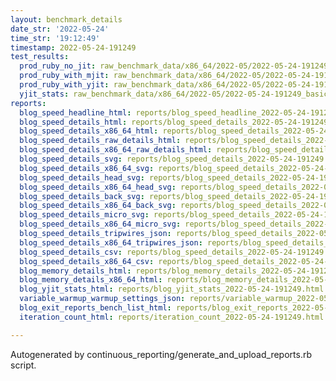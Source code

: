 ```yaml
---
layout: benchmark_details
date_str: '2022-05-24'
time_str: '19:12:49'
timestamp: 2022-05-24-191249
test_results:
  prod_ruby_no_jit: raw_benchmark_data/x86_64/2022-05/2022-05-24-191249_basic_benchmark_prod_ruby_no_jit.json
  prod_ruby_with_mjit: raw_benchmark_data/x86_64/2022-05/2022-05-24-191249_basic_benchmark_prod_ruby_with_mjit.json
  prod_ruby_with_yjit: raw_benchmark_data/x86_64/2022-05/2022-05-24-191249_basic_benchmark_prod_ruby_with_yjit.json
  yjit_stats: raw_benchmark_data/x86_64/2022-05/2022-05-24-191249_basic_benchmark_yjit_stats.json
reports:
  blog_speed_headline_html: reports/blog_speed_headline_2022-05-24-191249.html
  blog_speed_details_html: reports/blog_speed_details_2022-05-24-191249.html
  blog_speed_details_x86_64_html: reports/blog_speed_details_2022-05-24-191249.x86_64.html
  blog_speed_details_raw_details_html: reports/blog_speed_details_2022-05-24-191249.raw_details.html
  blog_speed_details_x86_64_raw_details_html: reports/blog_speed_details_2022-05-24-191249.x86_64.raw_details.html
  blog_speed_details_svg: reports/blog_speed_details_2022-05-24-191249.svg
  blog_speed_details_x86_64_svg: reports/blog_speed_details_2022-05-24-191249.x86_64.svg
  blog_speed_details_head_svg: reports/blog_speed_details_2022-05-24-191249.head.svg
  blog_speed_details_x86_64_head_svg: reports/blog_speed_details_2022-05-24-191249.x86_64.head.svg
  blog_speed_details_back_svg: reports/blog_speed_details_2022-05-24-191249.back.svg
  blog_speed_details_x86_64_back_svg: reports/blog_speed_details_2022-05-24-191249.x86_64.back.svg
  blog_speed_details_micro_svg: reports/blog_speed_details_2022-05-24-191249.micro.svg
  blog_speed_details_x86_64_micro_svg: reports/blog_speed_details_2022-05-24-191249.x86_64.micro.svg
  blog_speed_details_tripwires_json: reports/blog_speed_details_2022-05-24-191249.tripwires.json
  blog_speed_details_x86_64_tripwires_json: reports/blog_speed_details_2022-05-24-191249.x86_64.tripwires.json
  blog_speed_details_csv: reports/blog_speed_details_2022-05-24-191249.csv
  blog_speed_details_x86_64_csv: reports/blog_speed_details_2022-05-24-191249.x86_64.csv
  blog_memory_details_html: reports/blog_memory_details_2022-05-24-191249.html
  blog_memory_details_x86_64_html: reports/blog_memory_details_2022-05-24-191249.x86_64.html
  blog_yjit_stats_html: reports/blog_yjit_stats_2022-05-24-191249.html
  variable_warmup_warmup_settings_json: reports/variable_warmup_2022-05-24-191249.warmup_settings.json
  blog_exit_reports_bench_list_html: reports/blog_exit_reports_2022-05-24-191249.bench_list.html
  iteration_count_html: reports/iteration_count_2022-05-24-191249.html

---
```

Autogenerated by continuous_reporting/generate_and_upload_reports.rb script.
